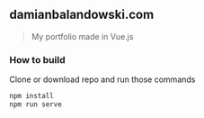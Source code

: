 ## damianbalandowski.com
> My portfolio made in Vue.js

### How to build

Clone or download repo and run those commands

```sh
npm install
npm run serve
```